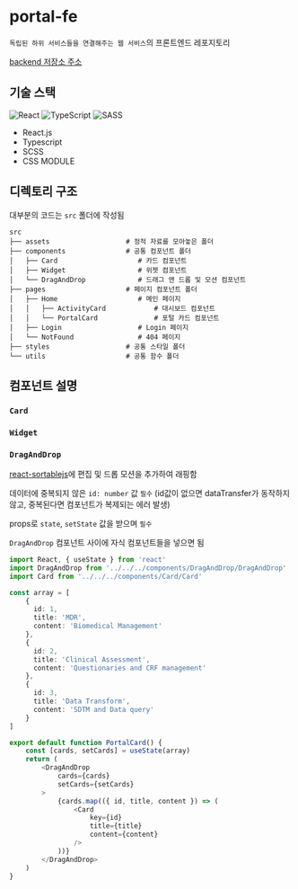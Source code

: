# portal-fe

`독립된 하위 서비스들을 연결해주는 웹 서비스`의 프론트엔드 레포지토리

[backend 저장소 주소]()

## 기술 스택

![React](https://img.shields.io/badge/react-%2320232a.svg?style=for-the-badge&logo=react&logoColor=%2361DAFB)
![TypeScript](https://img.shields.io/badge/typescript-%23007ACC.svg?style=for-the-badge&logo=typescript&logoColor=white)
![SASS](https://img.shields.io/badge/SCSS-hotpink.svg?style=for-the-badge&logo=SASS&logoColor=white)

- React.js
- Typescript
- SCSS
- CSS MODULE

## 디렉토리 구조

대부분의 코드는 `src` 폴더에 작성됨

    src
    ├── assets                   # 정적 자료를 모아놓은 폴더
    ├── components               # 공통 컴포넌트 폴더
    │   ├── Card                    # 카드 컴포넌트
    │   ├── Widget                  # 위젯 컴포넌트
    │   └── DragAndDrop             # 드래그 앤 드롭 및 모션 컴포넌트
    ├── pages                    # 페이지 컴포넌트 폴더
    │   ├── Home                    # 메인 페이지
    │   │   ├── ActivityCard            # 대시보드 컴포넌트
    │   │   └── PortalCard              # 포털 카드 컴포넌트
    │   ├── Login                   # Login 페이지
    │   └── NotFound                # 404 페이지
    ├── styles                   # 공통 스타일 폴더
    └── utils                    # 공통 함수 폴더

## 컴포넌트 설명

### `Card`

### `Widget`

### `DragAndDrop`

[react-sortablejs](https://github.com/SortableJS/react-sortablejs)에 편집 및 드롭 모션을 추가하여 래핑함

데이터에 중복되지 않은 `id: number` 값 `필수` (id값이 없으면 dataTransfer가 동작하지 않고, 중복된다면 컴포넌트가 복제되는 에러 발생)

props로 `state`, `setState` 값을 받으며 `필수`

`DragAndDrop` 컴포넌트 사이에 자식 컴포넌트들을 넣으면 됨

```typescript
import React, { useState } from 'react'
import DragAndDrop from '../../../components/DragAndDrop/DragAndDrop'
import Card from '../../../components/Card/Card'

const array = [
    {
      id: 1,
      title: 'MDR',
      content: 'Biomedical Management'
    },
    {
      id: 2,
      title: 'Clinical Assessment',
      content: 'Questionaries and CRF management'
    },
    {
      id: 3,
      title: 'Data Transform',
      content: 'SDTM and Data query'
    }
]

export default function PortalCard() {
    const [cards, setCards] = useState(array)
    return (
        <DragAndDrop
            cards={cards}
            setCards={setCards}
        >
            {cards.map(({ id, title, content }) => (
                <Card 
                    key={id}
                    title={title}
                    content={content}
                />
            ))}
        </DragAndDrop>
    )
}
```
